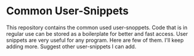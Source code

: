 # Common User-Snippets
This repository contains the common used user-snoppets.
Code that is in regular use can be stored as a boilerplate for better and fast access.
User snippets are very useful for any program.
Here are few of them.
I'll keep adding more.
Suggest other user-snippets I can add.
